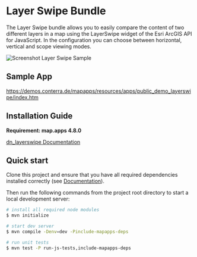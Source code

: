 # Layer Swipe Bundle
The Layer Swipe bundle allows you to easily compare the content of two different layers in a map using the LayerSwipe widget of the Esri ArcGIS API for JavaScript. In the configuration you can choose between horizontal, vertical and scope viewing modes.

![Screenshot Layer Swipe Sample](https://github.com/conterra/mapapps-layer-swipe/blob/main/screenshot.JPG)

## Sample App
https://demos.conterra.de/mapapps/resources/apps/public_demo_layerswipe/index.htm

## Installation Guide
**Requirement: map.apps 4.8.0**

[dn_layerswipe Documentation](https://github.com/conterra/mapapps-layer-swipe/tree/main/src/main/js/bundles/dn_layerswipe)

## Quick start

Clone this project and ensure that you have all required dependencies installed correctly (see [Documentation](https://docs.conterra.de/en/mapapps/latest/developersguide/getting-started/set-up-development-environment.html)).

Then run the following commands from the project root directory to start a local development server:

```bash
# install all required node modules
$ mvn initialize

# start dev server
$ mvn compile -Denv=dev -Pinclude-mapapps-deps

# run unit tests
$ mvn test -P run-js-tests,include-mapapps-deps
```
